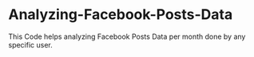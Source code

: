 # Analyzing-Facebook-Posts-Data
This Code helps analyzing Facebook Posts Data per month done by any specific user.
